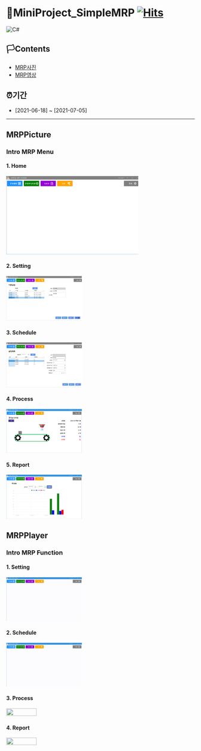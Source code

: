 # 🚩MiniProject_SimpleMRP [![Hits](https://hits.seeyoufarm.com/api/count/incr/badge.svg?url=https%3A%2F%2Fgithub.com%2Fgjbae1212%2Fhit-counter)](https://hits.seeyoufarm.com)                    

<img alt="C#" src="https://img.shields.io/badge/c%23%20-%23239120.svg?&style=for-the-badge&logo=c-sharp&logoColor=white"/>

## 🏳Contents
- [MRP사진](#MRPPicture)
- [MRP영상](#MRPPlayer)

## ⏰기간
- [2021-06-18] ~ [2021-07-05]

--------------------------

## MRPPicture
### Intro MRP Menu
#### 1. Home
<p align='left'>
  <a href="https://github.com/WhiteHair-H/MiniProject_SimpleMRP/blob/main/Player%26Picture/Picture/MainMenu.png">
    <img src="https://github.com/WhiteHair-H/MiniProject_SimpleMRP/blob/main/Player%26Picture/Picture/MainMenu.png " width="70%" height="60%"/>
  </a>
</p>


#### 2. Setting
<p align='left'>
  <a href="https://github.com/WhiteHair-H/MiniProject_SimpleMRP/blob/main/Player%26Picture/Picture/Setting.png">
    <img src="https://github.com/WhiteHair-H/MiniProject_SimpleMRP/blob/main/Player%26Picture/Picture/Setting.png " width="40%" height="40%"/>
  </a>
</p>

#### 3. Schedule
<p align='left'>
  <a href="https://github.com/WhiteHair-H/MiniProject_SimpleMRP/blob/main/Player%26Picture/Picture/schedule.png">
    <img src="https://github.com/WhiteHair-H/MiniProject_SimpleMRP/blob/main/Player%26Picture/Picture/schedule.png " width="40%" height="40%"/>
  </a>
</p>


#### 4. Process
<p align='left'>
  <a href="https://github.com/WhiteHair-H/MiniProject_SimpleMRP/blob/main/Player%26Picture/Picture/Process.png">
    <img src="https://github.com/WhiteHair-H/MiniProject_SimpleMRP/blob/main/Player%26Picture/Picture/Process.png " width="40%" height="40%"/>
  </a>
</p>

#### 5. Report
<p align='left'>
  <a href="https://github.com/WhiteHair-H/MiniProject_SimpleMRP/blob/main/Player%26Picture/Picture/Report.png">
    <img src="https://github.com/WhiteHair-H/MiniProject_SimpleMRP/blob/main/Player%26Picture/Picture/Report.png " width="40%" height="40%"/>
  </a>
</p>

## MRPPlayer

### Intro MRP Function
#### 1. Setting

<p align='left'>
  <a href="https://github.com/WhiteHair-H/MiniProject_SimpleMRP/blob/main/Player%26Picture/Player/MRP_Setting.gif">
    <img src="https://github.com/WhiteHair-H/MiniProject_SimpleMRP/blob/main/Player%26Picture/Player/MRP_Setting.gif " width="40%" height="40%"/>
  </a>
</p>

#### 2. Schedule

<p align='left'>
  <a href="https://github.com/WhiteHair-H/MiniProject_SimpleMRP/blob/main/Player%26Picture/Player/MRP_Schedule.gif">
    <img src="https://github.com/WhiteHair-H/MiniProject_SimpleMRP/blob/main/Player%26Picture/Player/MRP_Schedule.gif " width="40%" height="40%"/>
  </a>
</p>

#### 3. Process

<p align='left'>
  <a href="https://github.com/WhiteHair-H/MiniProject_SimpleMRP/blob/main/Player%26Picture/Player/MRP_Process.gif">
    <img src="https://github.com/WhiteHair-H/MiniProject_SimpleMRP/blob/main/Player%26Picture/Player/MRP_Process.gif " width="40%" height="40%"/>
  </a>
</p>


#### 4. Report

<p align='left'>
  <a href="https://github.com/WhiteHair-H/MiniProject_SimpleMRP/blob/main/Player%26Picture/Player/MRP_Report.gif">
    <img src="https://github.com/WhiteHair-H/MiniProject_SimpleMRP/blob/main/Player%26Picture/Player/MRP_Report.gif " width="40%" height="40%"/>
  </a>
</p>

